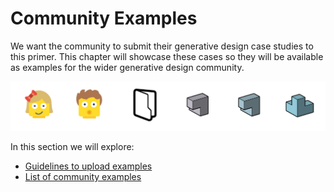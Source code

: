 # Community Examples

We want the community to submit their generative design case studies to this primer. This chapter will showcase these cases so they will be available as examples for the wider generative design community.

![](../../.gitbook/assets/comunity.png)

In this section we will explore:

* [Guidelines to upload examples](04-06-01_guidelines.md) 
* [List of community examples](04-06-02_list-of-examples.md)


